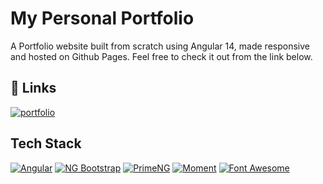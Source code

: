 
# My Personal Portfolio

A Portfolio website built from scratch using Angular 14, made responsive and hosted on Github Pages. Feel free to check it out from the link below.


## 🔗 Links
[![portfolio](https://img.shields.io/badge/my_portfolio-123?style=for-the-badge&logo=ko-fi&logoColor=white)](https://pragathpth.me/)


## Tech Stack

[![Angular](https://img.shields.io/badge/Angular-14.2.10-red)](https://angular.io/)
[![NG Bootstrap](https://img.shields.io/badge/ng--bootstrap-13.1.1-blue)](https://ng-bootstrap.github.io/#/home)
[![PrimeNG](https://img.shields.io/badge/PrimeNG-14.2.2-critical)](https://www.primefaces.org/primeng/)
[![Moment](https://img.shields.io/badge/moment-2.29.4-success)](https://momentjs.com/)
[![Font Awesome](https://img.shields.io/badge/angular--fontawesome-0.11.1-orange)](https://momentjs.com/)
